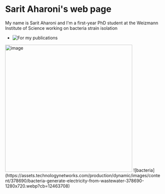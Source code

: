 # Sarit Aharoni's web page
My name is Sarit Aharoni and I'm a first-year PhD student at the Weizmann Institute of Science working on bacteria strain isolation

* ![For my publications](https://pubmed.ncbi.nlm.nih.gov/?term=sarit%20aharoni&sort=date&ac=yes)
<img width="410" alt="image" src="https://github.com/saritaharoni/saritaharoni.github.io/assets/139113728/530e9163-f187-4339-8f29-b2cc9a7025e1">
![bacteria](https://assets.technologynetworks.com/production/dynamic/images/content/378690/bacteria-generate-electricity-from-wastewater-378690-1280x720.webp?cb=12463708)

